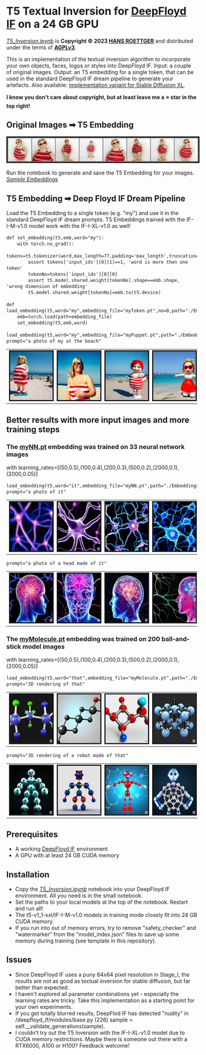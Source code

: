 # T5 Textual Inversion for [DeepFloyd IF](https://github.com/deep-floyd/IF) on a 24 GB GPU
[*T5_Inversion.ipynb*](./T5_Inversion.ipynb) is **Copyright © 2023 [HANS ROETTGER](mailto:oss.roettger@posteo.org)** and distributed under the terms of **[AGPLv3](https://www.gnu.org/licenses/agpl-3.0.html)**.  

This is an implementation of the textual inversion algorithm to incorporate your own objects, faces, logos or styles into DeepFloyd IF. Input: a couple of original images. Output: an T5 embedding for a single token, that can be used in the standard DeepFloyd IF dream pipeline to generate your artefacts. Also available: [implementation variant for Stable Diffusion XL](https://github.com/oss-roettger/XL-Textual-Inversion).

**I know you don't care about copyright, but at least leave me a ⭐ star in the top right!**

## Original Images ➡ T5 Embedding

<img src="./samples/input.png" alt="" border=3></img>

Run the notebook to generate and save the T5 Embedding for your images. [*Sample Embeddings*](./Embeddings) 

## T5 Embedding ➡ Deep Floyd IF Dream Pipeline
Load the T5 Embedding to a single token (e.g. "my") and use it in the standard DeepFloyd IF dream prompts. T5 Embeddings trained with the IF-I-M-v1.0 model work with the IF-I-XL-v1.0 as well! 

    def set_embedding(t5,emb,word="my"):
        with torch.no_grad():
            tokens=t5.tokenizer(word,max_length=77,padding='max_length',truncation=True,return_attention_mask=False,add_special_tokens=True,return_tensors='pt')
            assert tokens['input_ids'][0][1]==1, 'word is more then one token'
            tokenNo=tokens['input_ids'][0][0]
            assert t5.model.shared.weight[tokenNo].shape==emb.shape, 'wrong dimension of embedding'
            t5.model.shared.weight[tokenNo]=emb.to(t5.device)

    def load_embedding(t5,word="my",embedding_file="myToken.pt",no=0,path="./Embeddings/"):
        emb=torch.load(path+embedding_file)
        set_embedding(t5,emb,word)

    load_embedding(t5,word="my",embedding_file="myPuppet.pt",path="./Embeddings/")
    prompt="a photo of my at the beach"

<table style="width: 100%">
<tr>
    <td colspan=2><img src="./samples/58.png" alt="" height=128 width=128 border=3></img></td>
    <td colspan=2><img src="./samples/36.png" alt="" height=128 width=128 border=3></img></td>
    <td colspan=2><img src="./samples/44.png" alt="" height=128 width=128 border=3></img></td>
    <td colspan=2><img src="./samples/57.png" alt="" height=128 width=128 border=3></img></td>
    </tr>
</table>

## Better results with more input images and more training steps
### The [myNN.pt](./Embeddings/myNN.pt) embedding was trained on 33 neural network images
with learning_rates=[(50,0.5),(100,0.4),(200,0.3),(500,0.2),(2000,0.1),(2000,0.05)]

    load_embedding(t5,word="it",embedding_file="myNN.pt",path="./Embeddings/")
    prompt="a photo of it"


<table style="width: 100%">
<tr>
    <td colspan=2><img src="./samples/50.png" alt="" height=128 width=128 border=3></img></td>
    <td colspan=2><img src="./samples/53.png" alt="" height=128 width=128 border=3></img></td>
    <td colspan=2><img src="./samples/54.png" alt="" height=128 width=128 border=3></img></td>
    <td colspan=2><img src="./samples/55.png" alt="" height=128 width=128 border=3></img></td>
    </tr>
</table>

    prompt="a photo of a head made of it"

<table style="width: 100%">
<tr>
    <td colspan=2><img src="./samples/77.png" alt="" height=128 width=128 border=3></img></td>
    <td colspan=2><img src="./samples/61.png" alt="" height=128 width=128 border=3></img></td>
    <td colspan=2><img src="./samples/63.png" alt="" height=128 width=128 border=3></img></td>
    <td colspan=2><img src="./samples/71.png" alt="" height=128 width=128 border=3></img></td>
    </tr>
</table>

### The [myMolecule.pt](./Embeddings/myMolecule.pt) embedding was trained on 200 ball-and-stick model images
with learning_rates=[(50,0.5),(100,0.4),(200,0.3),(500,0.2),(2000,0.1),(2000,0.05)]

    load_embedding(t5,word="that",embedding_file="myMolecule.pt",path="./Embeddings/")
    prompt="3D rendering of that"


<table style="width: 100%">
<tr>
    <td colspan=2><img src="./samples/125.png" alt="" height=128 width=128 border=3></img></td>
    <td colspan=2><img src="./samples/127.png" alt="" height=128 width=128 border=3></img></td>
    <td colspan=2><img src="./samples/126.png" alt="" height=128 width=128 border=3></img></td>
    <td colspan=2><img src="./samples/128.png" alt="" height=128 width=128 border=3></img></td>
    </tr>
</table>

    prompt="3D rendering of a robot made of that"

<table style="width: 100%">
<tr>
    <td colspan=2><img src="./samples/225.png" alt="" height=128 width=128 border=3></img></td>
    <td colspan=2><img src="./samples/228.png" alt="" height=128 width=128 border=3></img></td>
    <td colspan=2><img src="./samples/226.png" alt="" height=128 width=128 border=3></img></td>
    <td colspan=2><img src="./samples/227.png" alt="" height=128 width=128 border=3></img></td>
    </tr>
</table>

     

## Prerequisites
* A working  [DeepFloyd IF](https://github.com/deep-floyd/IF) environment
* A GPU with at least 24 GB CUDA memory

## Installation
* Copy the [*T5_Inversion.ipynb*](./T5_Inversion.ipynb) notebook into your DeepFloyd IF environment. All you need is in the small notebook.
* Set the paths to your local models at the top of the notebook. Restart and run all!
* The t5-v1_1-xxl/IF-I-M-v1.0 models in training mode closely fit into 24 GB CUDA memory.
* If you run into out of memory errors, try to remove "safety_checker" and "watermarker" from the "model_index.json" files to save up some memory during training  (see template in this repository).

## Issues
* Since DeepFloyd IF uses a puny 64x64 pixel resolution in Stage_I, the results are not as good as textual inversion for stable diffusion, but far better than expected.
* I haven't explored all parameter combinations yet - especially the learning rates are tricky. Take this implementation as a starting point for your own experiments.
* If you get totally blurred results, DeepFlod IF has detected "nudity" in /deepfloyd_if/modules/base.py (226) sample = self.__validate_generations(sample).
* I couldn't try out the T5 Inversion with the IF-I-XL-v1.0 model due to CUDA memory restrictions. Maybe there is someone out there with a RTX6000, A100 or H100? Feedback welcome!


